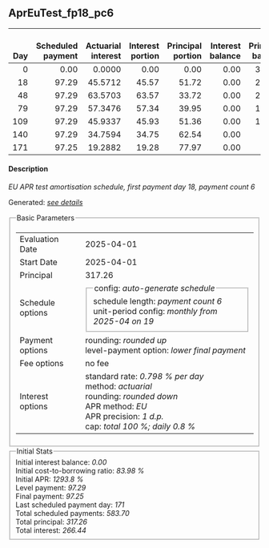 <h2>AprEuTest_fp18_pc6</h2>
<table>
    <thead style="vertical-align: bottom;">
        <th style="text-align: right;">Day</th>
        <th style="text-align: right;">Scheduled payment</th>
        <th style="text-align: right;">Actuarial interest</th>
        <th style="text-align: right;">Interest portion</th>
        <th style="text-align: right;">Principal portion</th>
        <th style="text-align: right;">Interest balance</th>
        <th style="text-align: right;">Principal balance</th>
        <th style="text-align: right;">Total actuarial interest</th>
        <th style="text-align: right;">Total interest</th>
        <th style="text-align: right;">Total principal</th>
    </thead>
    <tr style="text-align: right;">
        <td class="ci00">0</td>
        <td class="ci01" style="white-space: nowrap;">0.00</td>
        <td class="ci02">0.0000</td>
        <td class="ci03">0.00</td>
        <td class="ci04">0.00</td>
        <td class="ci05">0.00</td>
        <td class="ci06">317.26</td>
        <td class="ci07">0.0000</td>
        <td class="ci08">0.00</td>
        <td class="ci09">0.00</td>
    </tr>
    <tr style="text-align: right;">
        <td class="ci00">18</td>
        <td class="ci01" style="white-space: nowrap;">97.29</td>
        <td class="ci02">45.5712</td>
        <td class="ci03">45.57</td>
        <td class="ci04">51.72</td>
        <td class="ci05">0.00</td>
        <td class="ci06">265.54</td>
        <td class="ci07">45.5712</td>
        <td class="ci08">45.57</td>
        <td class="ci09">51.72</td>
    </tr>
    <tr style="text-align: right;">
        <td class="ci00">48</td>
        <td class="ci01" style="white-space: nowrap;">97.29</td>
        <td class="ci02">63.5703</td>
        <td class="ci03">63.57</td>
        <td class="ci04">33.72</td>
        <td class="ci05">0.00</td>
        <td class="ci06">231.82</td>
        <td class="ci07">109.1415</td>
        <td class="ci08">109.14</td>
        <td class="ci09">85.44</td>
    </tr>
    <tr style="text-align: right;">
        <td class="ci00">79</td>
        <td class="ci01" style="white-space: nowrap;">97.29</td>
        <td class="ci02">57.3476</td>
        <td class="ci03">57.34</td>
        <td class="ci04">39.95</td>
        <td class="ci05">0.00</td>
        <td class="ci06">191.87</td>
        <td class="ci07">166.4891</td>
        <td class="ci08">166.48</td>
        <td class="ci09">125.39</td>
    </tr>
    <tr style="text-align: right;">
        <td class="ci00">109</td>
        <td class="ci01" style="white-space: nowrap;">97.29</td>
        <td class="ci02">45.9337</td>
        <td class="ci03">45.93</td>
        <td class="ci04">51.36</td>
        <td class="ci05">0.00</td>
        <td class="ci06">140.51</td>
        <td class="ci07">212.4228</td>
        <td class="ci08">212.41</td>
        <td class="ci09">176.75</td>
    </tr>
    <tr style="text-align: right;">
        <td class="ci00">140</td>
        <td class="ci01" style="white-space: nowrap;">97.29</td>
        <td class="ci02">34.7594</td>
        <td class="ci03">34.75</td>
        <td class="ci04">62.54</td>
        <td class="ci05">0.00</td>
        <td class="ci06">77.97</td>
        <td class="ci07">247.1822</td>
        <td class="ci08">247.16</td>
        <td class="ci09">239.29</td>
    </tr>
    <tr style="text-align: right;">
        <td class="ci00">171</td>
        <td class="ci01" style="white-space: nowrap;">97.25</td>
        <td class="ci02">19.2882</td>
        <td class="ci03">19.28</td>
        <td class="ci04">77.97</td>
        <td class="ci05">0.00</td>
        <td class="ci06">0.00</td>
        <td class="ci07">266.4704</td>
        <td class="ci08">266.44</td>
        <td class="ci09">317.26</td>
    </tr>
</table>
<h4>Description</h4>
<p><i>EU APR test amortisation schedule, first payment day 18, payment count 6</i></p>
<p>Generated: <i><a href="../GeneratedDate.html">see details</a></i></p>
<fieldset><legend>Basic Parameters</legend>
<table>
    <tr>
        <td>Evaluation Date</td>
        <td>2025-04-01</td>
    </tr>
    <tr>
        <td>Start Date</td>
        <td>2025-04-01</td>
    </tr>
    <tr>
        <td>Principal</td>
        <td>317.26</td>
    </tr>
    <tr>
        <td>Schedule options</td>
        <td>
            <fieldset>
                <legend>config: <i>auto-generate schedule</i></legend>
                <div>schedule length: <i><i>payment count</i> 6</i></div>
                <div>unit-period config: <i>monthly from 2025-04 on 19</i></div>
            </fieldset>
        </td>
    </tr>
    <tr>
        <td>Payment options</td>
        <td>
            <div>
                <div>rounding: <i>rounded up</i></div>
                <div>level-payment option: <i>lower&nbsp;final&nbsp;payment</i></div>
            </div>
        </td>
    </tr>
    <tr>
        <td>Fee options</td>
        <td>no fee
        </td>
    </tr>
    <tr>
        <td>Interest options</td>
        <td>
            <div>
                <div>standard rate: <i>0.798 % per day</i></div>
                <div>method: <i>actuarial</i></div>
                <div>rounding: <i>rounded down</i></div>
                <div>APR method: <i>EU</i></div>
                <div>APR precision: <i>1 d.p.</i></div>
                <div>cap: <i>total 100 %; daily 0.8 %</div>
            </div>
        </td>
    </tr>
</table></fieldset>
<fieldset><legend>Initial Stats</legend>
<div>
    <div>Initial interest balance: <i>0.00</i></div>
    <div>Initial cost-to-borrowing ratio: <i>83.98 %</i></div>
    <div>Initial APR: <i>1293.8 %</i></div>
    <div>Level payment: <i>97.29</i></div>
    <div>Final payment: <i>97.25</i></div>
    <div>Last scheduled payment day: <i>171</i></div>
    <div>Total scheduled payments: <i>583.70</i></div>
    <div>Total principal: <i>317.26</i></div>
    <div>Total interest: <i>266.44</i></div>
</div></fieldset>